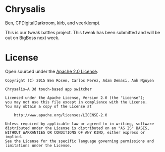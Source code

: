# Chrysalis
Ben, CPDigitalDarkroom, kirb, and veerklempt.

This is our tweak battles project. This tweak has been submitted and will be out on BigBoss next week.


# License
Open sourced under the [Apache 2.0 License](https://github.com/benrosen78/chrysalis/blob/master/LICENSE).

	Copyright (C) 2015 Ben Rosen, Carlos Perez, Adam Demasi, Anh Nguyen

	Chrysalis—A 3d touch-based app switcher

	Licensed under the Apache License, Version 2.0 (the "License");
	you may not use this file except in compliance with the License.
	You may obtain a copy of the License at

	    http://www.apache.org/licenses/LICENSE-2.0

	Unless required by applicable law or agreed to in writing, software
	distributed under the License is distributed on an "AS IS" BASIS,
	WITHOUT WARRANTIES OR CONDITIONS OF ANY KIND, either express or implied.
	See the License for the specific language governing permissions and
	limitations under the License.
